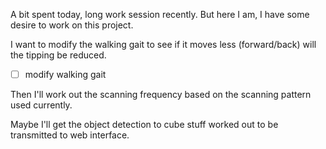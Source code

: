 A bit spent today, long work session recently. But here I am, I have some desire to work on this project.

I want to modify the walking gait to see if it moves less (forward/back) will the tipping be reduced.

- [ ] modify walking gait

Then I'll work out the scanning frequency based on the scanning pattern used currently.

Maybe I'll get the object detection to cube stuff worked out to be transmitted to web interface.

